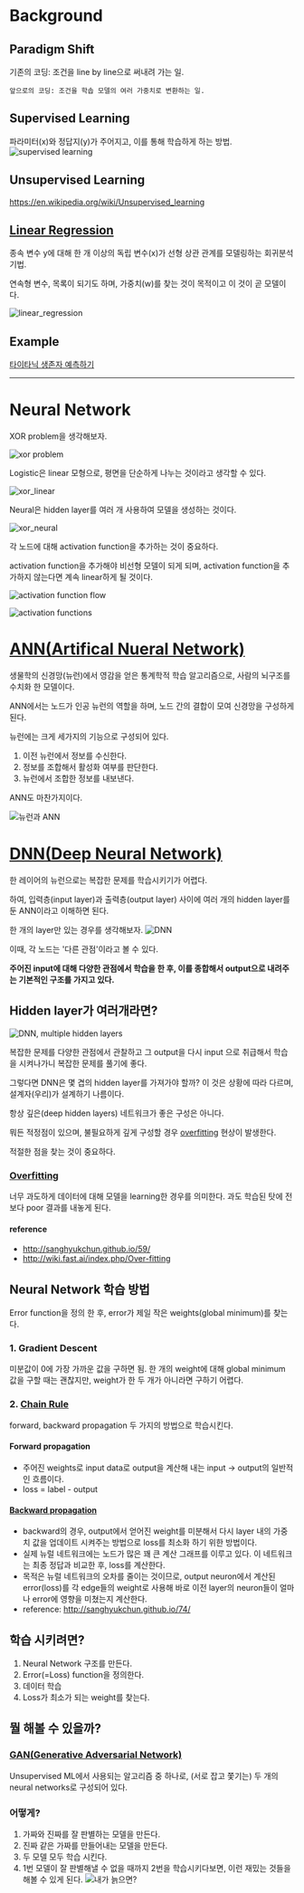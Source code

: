 # Background
## Paradigm Shift
기존의 코딩: 조건을 line by line으로 써내려 가는 일.

```
앞으로의 코딩: 조건을 학솝 모델의 여러 가중치로 변환하는 일.
```

## Supervised Learning
파라미터(x)와 정답지(y)가 주어지고, 이를 통해 학습하게 하는 방법.
![supervised learning](images/supervised_learning.png)

## Unsupervised Learning
https://en.wikipedia.org/wiki/Unsupervised_learning

## [Linear Regression](https://ko.wikipedia.org/wiki/%EC%84%A0%ED%98%95_%ED%9A%8C%EA%B7%80)
종속 변수 y에 대해 한 개 이상의 독립 변수(x)가  선형 상관 관계를 모델링하는 회귀분석 기법.

연속형 변수, 목록이 되기도 하며, 가중치(w)를 찾는 것이 목적이고 이 것이 곧 모델이다.

![linear_regression](images/linear_regression.png)

## Example
[타이타닉 생존자 예측하기](https://www.kaggle.com/c/titanic/data)

<hr/>

# Neural Network
XOR problem을 생각해보자.

![xor problem](images/xor_problem.png)

Logistic은 linear 모형으로, 평면을 단순하게 나누는 것이라고 생각할 수 있다. 

![xor_linear](images/xor_linear.png)

Neural은 hidden layer를 여러 개 사용하여 모델을 생성하는 것이다.

![xor_neural](images/xor_neural.png)

각 노드에 대해 activation function을 추가하는 것이 중요하다. 

activation function을 추가해야 비선형 모델이 되게 되며, activation function을 추가하지 않는다면 계속 linear하게 될 것이다.

![activation function flow](https://www.researchgate.net/profile/Gregory_OHare/publication/224155275/figure/fig4/AS:340655919386626@1458230108928/Single-neuron-showing-input-weigths-weighted-sum-and-activation-function.png)

![activation functions](images/activation_functions.png)


# [ANN(Artifical Nueral Network)](https://ko.wikipedia.org/wiki/%EC%9D%B8%EA%B3%B5%EC%8B%A0%EA%B2%BD%EB%A7%9D)
생물학의 신경망(뉴런)에서 영감을 얻은 통계학적 학습 알고리즘으로, 사람의 뇌구조를 수치화 한 모델이다.

ANN에서는 노드가 인공 뉴런의 역할을 하며, 노드 간의 결합이 모여 신경망을 구성하게 된다.

뉴런에는 크게 세가지의 기능으로 구성되어 있다.
1. 이전 뉴런에서 정보를 수신한다.
2. 정보를 조합해서 활성화 여부를 판단한다.
3. 뉴런에서 조합한 정보를 내보낸다.

ANN도 마찬가지이다.

![뉴런과 ANN](images/ann.png)

# [DNN(Deep Neural Network)](https://ko.wikipedia.org/wiki/%EB%94%A5_%EB%9F%AC%EB%8B%9D#%EC%8B%AC%EC%B8%B5_%EC%8B%A0%EA%B2%BD%EB%A7%9D(Deep_Neural_Network,_DNN))
한 레이어의 뉴런으로는 복잡한 문제를 학습시키기가 어렵다. 

하여, 입력층(input layer)과 출력층(output layer) 사이에 여러 개의 hidden layer를 둔 ANN이라고 이해하면 된다.

한 개의 layer만 있는 경우를 생각해보자. 
![DNN](images/dnn.png)

이때, 각 노드는 '다른 관점'이라고 볼 수 있다. 

**주어진 input에 대해 다양한 관점에서 학습을 한 후, 이를 종합해서 output으로 내려주는 기본적인 구조를 가지고 있다.**

## Hidden layer가 여러개라면?
![DNN, multiple hidden layers](https://cdn-images-1.medium.com/max/800/1*dnvGC-PORSoCo7VXT3PV_A.png)

복잡한 문제를 다양한 관점에서 관찰하고 그 output을 다시 input 으로 취급해서 학습을 시켜나가니 복잡한 문제를 풀기에 좋다.

그렇다면 DNN은 몇 겹의 hidden layer를 가져가야 할까? 이 것은 상황에 따라 다르며, 설계자(우리)가 설계하기 나름이다.

항상 깊은(deep hidden layers) 네트워크가 좋은 구성은 아니다. 

뭐든 적정점이 있으며, 불필요하게 깊게 구성할 경우 [overfitting](#overfitting) 현상이 발생한다.

적절한 점을 찾는 것이 중요하다.

### [Overfitting](https://en.wikipedia.org/wiki/Overfitting)
너무 과도하게 데이터에 대해 모델을 learning한 경우를 의미한다. 과도 학습된 탓에 전보다 poor 결과를 내놓게 된다.

#### reference
- http://sanghyukchun.github.io/59/
- http://wiki.fast.ai/index.php/Over-fitting

## Neural Network 학습 방법
Error function을 정의 한 후, error가 제일 작은 weights(global minimum)를 찾는다.

### 1. Gradient Descent
미분값이 0에 가장 가까운 값을 구하면 됨.
한 개의 weight에 대해 global minimum 값을 구할 때는 괜찮지만, weight가 한 두 개가 아니라면 구하기 어렵다.

### 2. [Chain Rule](https://ratsgo.github.io/deep%20learning/2017/05/14/backprop/)
forward, backward propagation 두 가지의 방법으로 학습시킨다. 
 
#### Forward propagation
- 주어진 weights로 input data로 output을 계산해 내는 input -> output의 일반적인 흐름이다.
- loss = label - output

#### [Backward propagation](https://en.wikipedia.org/wiki/Backpropagation)
- backward의 경우, output에서 얻어진 weight를 미분해서 다시 layer 내의 가중치 값을 업데이트 시켜주는 방법으로 loss를 최소화 하기 위한 방법이다.
- 실제 뉴럴 네트워크에는 노드가 많은 꽤 큰 계산 그래프를 이루고 있다. 이 네트워크는 최종 정답과 비교한 후, loss를 계산한다.
- 목적은 뉴럴 네트워크의 오차를 줄이는 것이므로, output neuron에서 계산된 error(loss)를 각 edge들의 weight로 사용해 바로 이전 layer의 neuron들이 얼마나 error에 영향을 미쳤는지 계산한다.
- reference: http://sanghyukchun.github.io/74/

## 학습 시키려면?
1. Neural Network 구조를 만든다.
2. Error(=Loss) function을 정의한다.
3. 데이터 학습
4. Loss가 최소가 되는 weight를 찾는다.

## 뭘 해볼 수 있을까?
### [GAN(Generative Adversarial Network)](https://en.wikipedia.org/wiki/Generative_adversarial_network)
Unsupervised ML에서 사용되는 알고리즘 중 하나로, (서로 잡고 쫓기는) 두 개의 neural networks로 구성되어 있다.

### 어떻게?
1. 가짜와 진짜를 잘 판별하는 모델을 만든다.
2. 진짜 같은 가짜를 만들어내는 모델을 만든다.
3. 두 모델 모두 학습 시킨다.
4. 1번 모델이 잘 판별해낼 수 없을 때까지 2번을 학습시키다보면, 이런 재밌는 것들을 해볼 수 있게 된다.
![내가 늙으면?](https://cdn-images-1.medium.com/max/1600/1*UE7Pp_DW7XdCacD2dpz1Ow.png)
